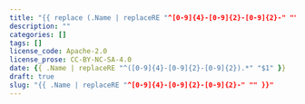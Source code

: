 ```yaml
---
title: "{{ replace (.Name | replaceRE "^[0-9]{4}-[0-9]{2}-[0-9]{2}-" "") "-" " " | title }}"
description: ""
categories: []
tags: []
license_code: Apache-2.0
license_prose: CC-BY-NC-SA-4.0
date: {{ .Name | replaceRE "^([0-9]{4}-[0-9]{2}-[0-9]{2}).*" "$1" }}
draft: true
slug: "{{ .Name | replaceRE "^[0-9]{4}-[0-9]{2}-[0-9]{2}-" "" }}"
---
```

